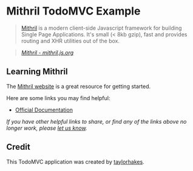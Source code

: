 # Mithril TodoMVC Example

> [Mithril](https://mithril.js.org/) is a modern client-side Javascript framework for building Single Page Applications. It's small (< 8kb gzip), fast and provides routing and XHR utilities out of the box.

> _[Mithril - mithril.js.org](https://mithril.js.org/)_

## Learning Mithril

The [Mithril website](https://mithril.js.org/#introduction) is a great resource for getting started.

Here are some links you may find helpful:

* [Official Documentation](https://mithril.js.org/api.html)

_If you have other helpful links to share, or find any of the links above no longer work, please [let us know](https://github.com/tastejs/tobuymvc/issues)._

## Credit
This TodoMVC application was created by [taylorhakes](https://github.com/taylorhakes).
